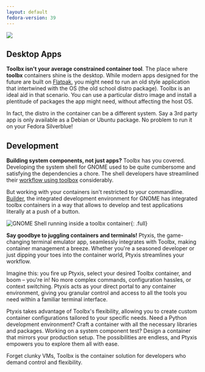 ```yaml
---
layout: default
fedora-version: 39
---
```


<picture class="full pixels">
    <source srcset="../assets/builder-dark.gif" media="(prefers-color-scheme: dark)">
    <img src="../assets/builder.gif">
</picture>

## Desktop Apps
**Toolbx isn't your average constrained container tool**. The place where **toolbx** containers shine is the desktop. While modern apps designed for the future are built on [Flatpak](https://flatpak.org), you might need to run an old style application that intertwined with the OS (the old school distro package). Toolbx is an ideal aid in that scenario. You can use a particular distro image and install a plentitude of packages the app might need, without affecting the host OS. 

In fact, the distro in the container can be a different system. Say a 3rd party app is only available as a Debian or Ubuntu package. No problem to run it on your Fedora Silverblue!

## Development
**Building system components, not just apps?** Toolbx has you covered. Developing the system shell for GNOME used to be quite cumbersome and satisfying the dependencies a chore. The shell developers have streamlined their [workflow using toolbox](https://gitlab.gnome.org/GNOME/gnome-shell/-/tree/main/tools/toolbox?ref_type=heads) considerably.

But working with your containers isn't restricted to your commandline. [Builder](https://flathub.org/apps/org.gnome.Builder), the integrated development environment for GNOME has integrated toolbx containers in a way that allows to develop and test applications literally at a push of a button.

![GNOME Shell running inside a toolbx container](../assets/builder-shell-toolbx.webp){: .full}

**Say goodbye to juggling containers and terminals!** Ptyxis, the game-changing terminal emulator app, seamlessly integrates with Toolbx, making container management a breeze. Whether you're a seasoned developer or just dipping your toes into the container world, Ptyxis streamlines your workflow.

Imagine this: you fire up Ptyxis, select your desired Toolbx container, and boom – you're in! No more complex commands, configuration hassles, or context switching. Ptyxis acts as your direct portal to any container environment, giving you granular control and access to all the tools you need within a familiar terminal interface.

Ptyxis takes advantage of Toolbx's flexibility, allowing you to create custom container configurations tailored to your specific needs. Need a Python development environment? Craft a container with all the necessary libraries and packages. Working on a system component test? Design a container that mirrors your production setup. The possibilities are endless, and Ptyxis empowers you to explore them all with ease.

Forget clunky VMs, Toolbx is the container solution for developers who demand control and flexibility.
